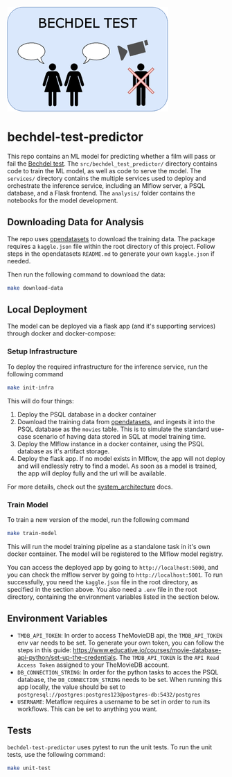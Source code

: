 ![Bechdel Test](docs/diagrams/bechdel_test.png)

# bechdel-test-predictor
This repo contains an ML model for predicting whether a film will pass or fail the [Bechdel test](https://en.wikipedia.org/wiki/Bechdel_test). The `src/bechdel_test_predictor/` directory contains code to train the ML model, as well as code to serve the model. The `services/` directory contains the multiple services used to deploy and orchestrate the inference service, including an Mlflow server, a PSQL database, and a Flask frontend. The `analysis/` folder contains the notebooks for the model development.

## Downloading Data for Analysis
The repo uses [opendatasets](https://github.com/JovianHQ/opendatasets/tree/master) to download the training data. The package requires a `kaggle.json` file within the root directory of this project. Follow steps in the opendatasets `README.md` to generate your own `kaggle.json` if needed.

Then run the following command to download the data:
```sh
make download-data
```

## Local Deployment
The model can be deployed via a flask app (and it's supporting services) through docker and docker-compose:
### Setup Infrastructure
To deploy the required infrastructure for the inference service, run the following command
```sh
make init-infra
```
This will do four things:
1. Deploy the PSQL database in a docker container
2. Download the training data from [opendatasets](https://github.com/JovianHQ/opendatasets/tree/master), and ingests it into the PSQL database as the `movies` table. This is to simulate the standard use-case scenario of having data stored in SQL at model training time.
3. Deploy the Mlflow instance in a docker container, using the PSQL database as it's artifact storage.
4. Deploy the flask app. If no model exists in Mlflow, the app will not deploy and will endlessly retry to find a model. As soon as a model is trained, the app will deploy fully and the url will be available.

For more details, check out the [system_architecture](https://github.com/nedwebster/bechdel-test-predictor/blob/main/docs/system_architecture.md) docs.

### Train Model
To train a new version of the model, run the following command
```sh
make train-model
```
This will run the model training pipeline as a standalone task in it's own docker container. The model will be registered to the Mlflow model registry.

You can access the deployed app by going to `http://localhost:5000`, and you can check the mlflow server by going to `http://localhost:5001`. To run successfully, you need the `kaggle.json` file in the root directory, as specified in the section above. You also need a `.env` file in the root directory, containing the environment variables listed in the section below.


## Environment Variables
- `TMDB_API_TOKEN`: In order to access TheMovieDB api, the `TMDB_API_TOKEN` env var needs to be set. To generate your own token, you can follow the steps in this guide: https://www.educative.io/courses/movie-database-api-python/set-up-the-credentials. The `TMDB_API_TOKEN` is the `API Read Access Token` assigned to your TheMovieDB account.
- `DB_CONNECTION_STRING`: In order for the python tasks to acces the PSQL database, the `DB_CONNECTION_STRING` needs to be set. When running this app locally, the value should be set to `postgresql://postgres:postgres123@postgres-db:5432/postgres`
- `USERNAME`: Metaflow requires a username to be set in order to run its workflows. This can be set to anything you want.

## Tests
`bechdel-test-predictor` uses pytest to run the unit tests. To run the unit tests, use the following command:
```sh
make unit-test
```